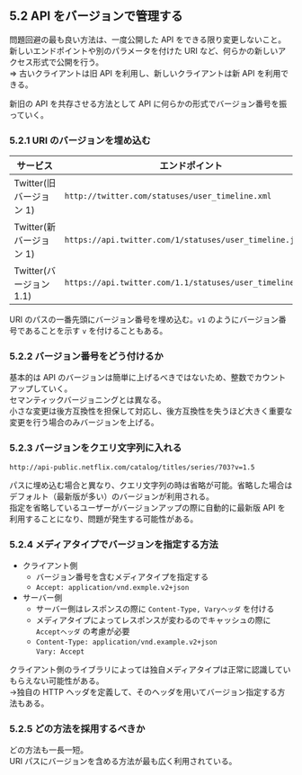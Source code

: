 ## 5.2 API をバージョンで管理する

問題回避の最も良い方法は、一度公開した API をできる限り変更しないこと。  
新しいエンドポイントや別のパラメータを付けた URI など、何らかの新しいアクセス形式で公開を行う。  
=> 古いクライアントは旧 API を利用し、新しいクライアントは新 API を利用できる。

新旧の API を共存させる方法として API に何らかの形式でバージョン番号を振っていく。

### 5.2.1 URI のバージョンを埋め込む

| サービス               | エンドポイント                                            |
| ---------------------- | --------------------------------------------------------- |
| Twitter(旧バージョン 1) | `http://twitter.com/statuses/user_timeline.xml `          |
| Twitter(新バージョン 1) | `https://api.twitter.com/1/statuses/user_timeline.json`   |
| Twitter(バージョン 1.1) | `https://api.twitter.com/1.1/statuses/user_timeline.json` | 

URI のパスの一番先頭にバージョン番号を埋め込む。`v1` のようにバージョン番号であることを示す `v` を付けることもある。

### 5.2.2 バージョン番号をどう付けるか

基本的は API のバージョンは簡単に上げるべきではないため、整数でカウントアップしていく。  
セマンティックバージョニングとは異なる。  
小さな変更は後方互換性を担保して対応し、後方互換性を失うほど大きく重要な変更を行う場合のみバージョンを上げる。

### 5.2.3 バージョンをクエリ文字列に入れる

`http://api-public.netflix.com/catalog/titles/series/703?v=1.5`

パスに埋め込む場合と異なり、クエリ文字列の時は省略が可能。省略した場合はデフォルト（最新版が多い）のバージョンが利用される。  
指定を省略しているユーザーがバージョンアップの際に自動的に最新版 API を利用することになり、問題が発生する可能性がある。

### 5.2.4 メディアタイプでバージョンを指定する方法

- クライアント側
	- バージョン番号を含むメディアタイプを指定する
	- `Accept: application/vnd.exmple.v2+json`
- サーバー側
	- サーバー側はレスポンスの際に `Content-Type, Varyヘッダ` を付ける
	- メディアタイプによってレスポンスが変わるのでキャッシュの際に `Acceptヘッダ` の考慮が必要
	- `Content-Type: application/vnd.example.v2+json`  
	  `Vary: Accept`

クライアント側のライブラリによっては独自メディアタイプは正常に認識していもらえない可能性がある。  
→独自の HTTP ヘッダを定義して、そのヘッダを用いてバージョン指定する方法もある。

### 5.2.5 どの方法を採用するべきか

どの方法も一長一短。  
URI パスにバージョンを含める方法が最も広く利用されている。